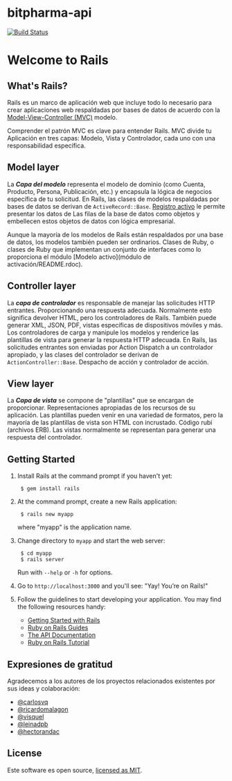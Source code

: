 # bitpharma-api
[![Build Status](https://travis-ci.com/notbaddays/bitpharma-api.svg?branch=master)](https://travis-ci.com/notbaddays/bitpharma-api) 

# Welcome to Rails

## What's Rails?

Rails es un marco de aplicación web que incluye todo lo necesario para
crear aplicaciones web respaldadas por bases de datos de acuerdo con la
[Model-View-Controller (MVC)](https://en.wikipedia.org/wiki/Model-view-controller)
modelo.

Comprender el patrón MVC es clave para entender Rails. MVC divide tu
Aplicación en tres capas: Modelo, Vista y Controlador, cada uno con una responsabilidad específica.

## Model layer

La _**Capa del modelo**_ representa el modelo de dominio (como Cuenta, Producto,
Persona, Publicación, etc.) y encapsula la lógica de negocios específica de
tu solicitud. En Rails, las clases de modelos respaldadas por bases de datos se derivan de `ActiveRecord::Base`. [Registro activo](activerecord/README.rdoc) le permite presentar los datos de Las filas de la base de datos como objetos y embellecen estos objetos de datos con lógica empresarial.

Aunque la mayoría de los modelos de Rails están respaldados por una base de datos, los modelos también pueden ser ordinarios. Clases de Ruby, o clases de Ruby que implementan un conjunto de interfaces como lo proporciona el módulo [Modelo activo](módulo de activación/README.rdoc).

## Controller layer

La _**capa de controlador**_ es responsable de manejar las solicitudes HTTP entrantes. Proporcionando una respuesta adecuada. Normalmente esto significa devolver HTML, pero los controladores de Rails. También puede generar XML, JSON, PDF, vistas específicas de dispositivos móviles y más. Los controladores de carga y
manipule los modelos y renderice las plantillas de vista para generar la respuesta HTTP adecuada. En Rails, las solicitudes entrantes son enviadas por Action Dispatch a un controlador apropiado, y las clases del controlador se derivan de `ActionController::Base`. Despacho de acción y controlador de acción.

## View layer

La _**Capa de vista**_ se compone de "plantillas" que se encargan de proporcionar. Representaciones apropiadas de los recursos de su aplicación. Las plantillas pueden venir en una variedad de formatos, pero la mayoría de las plantillas de vista son HTML con incrustado. Código rubí (archivos ERB). Las vistas normalmente se representan para generar una respuesta del controlador.

## Getting Started

1. Install Rails at the command prompt if you haven't yet:

        $ gem install rails

2. At the command prompt, create a new Rails application:

        $ rails new myapp

   where "myapp" is the application name.

3. Change directory to `myapp` and start the web server:

        $ cd myapp
        $ rails server

   Run with `--help` or `-h` for options.

4. Go to `http://localhost:3000` and you'll see:
"Yay! You’re on Rails!"

5. Follow the guidelines to start developing your application. You may find
   the following resources handy:
    * [Getting Started with Rails](https://guides.rubyonrails.org/getting_started.html)
    * [Ruby on Rails Guides](https://guides.rubyonrails.org)
    * [The API Documentation](https://api.rubyonrails.org)
    * [Ruby on Rails Tutorial](https://www.railstutorial.org/book)

## Expresiones de gratitud

Agradecemos a los autores de los proyectos relacionados existentes por sus ideas y colaboración:

- [@carlosvq](https://github.com/carlosvq)
- [@ricardomalagon](https://github.com/ricardomalagon)
- [@visquel](https://github.com/visquel)
- [@leinadpb](https://github.com/leinadpb)
- [@hectorandac](https://github.com/hectorandac)

## License

Este software es open source, [licensed as MIT](https://github.com/facebook/create-react-app/blob/master/LICENSE).
